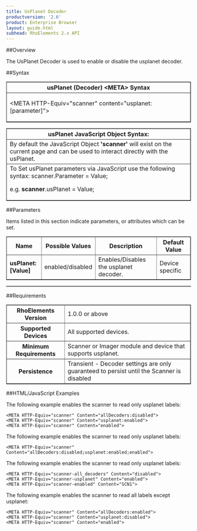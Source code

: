 ```yaml
---
title: UsPlanet Decoder
productversion: '2.6'
product: Enterprise Browser
layout: guide.html
subhead: RhoElements 2.x API
---
```


##Overview

The UsPlanet Decoder is used to enable or disable the usplanet decoder.

##Syntax

<table class="facelift" style="width:100%" border="1" padding="5px"> <tr><th class="tableHeading">usPlanet (Decoder) &lt;META&gt; Syntax
</th></tr><tr><td class="clsSyntaxCells clsOddRow"><p>&lt;META HTTP-Equiv="scanner" content="usplanet:[parameter]"&gt;</p></td></tr></table>
<table class="facelift" style="width:100%" border="1" padding="5px"> <tr><th class="tableHeading">usPlanet JavaScript Object Syntax:</th></tr><tr><td class="clsSyntaxCells clsOddRow">
By default the JavaScript Object <b>'scanner'</b> will exist on the current page and can be used to interact directly with the usPlanet.
</td></tr><tr><td class="clsSyntaxCells clsEvenRow">
To Set usPlanet parameters via JavaScript use the following syntax: scanner.Parameter = Value;
<P />e.g. <b>scanner</b>.usPlanet = Value;
</td></tr></table>

##Parameters


Items listed in this section indicate parameters, or attributes which can be set.
<table class="facelift" style="width:100%" border="1" padding="5px"> <col width="20%" /><col width="20%" /><col width="38%" /><col width="22%" /><tr><th class="tableHeading">Name</th><th class="tableHeading">Possible Values</th><th class="tableHeading">Description</th><th class="tableHeading">Default Value</th></tr><tr><td class="clsSyntaxCells clsOddRow"><b>usPlanet:[Value]
</b></td><td class="clsSyntaxCells clsOddRow">enabled/disabled</td><td class="clsSyntaxCells clsOddRow">Enables/Disables the usplanet decoder.</td><td class="clsSyntaxCells clsOddRow">Device specific</td></tr></table>
<table class="facelift" style="width:100%" border="1" padding="5px"> <col width="78%" /><col width="8%" /><col width="1%" /><col width="5%" /><col width="1%" /><col width="5%" /><col width="2%" /></table>





##Requirements

<table class="facelift" style="width:100%" border="1" padding="5px"> <tr><th class="tableHeading">RhoElements Version</th><td class="clsSyntaxCell clsEvenRow">1.0.0 or above
</td></tr><tr><th class="tableHeading">Supported Devices</th><td class="clsSyntaxCell clsOddRow">All supported devices.</td></tr><tr><th class="tableHeading">Minimum Requirements</th><td class="clsSyntaxCell clsOddRow">Scanner or Imager module and device that supports usplanet.</td></tr><tr><th class="tableHeading">Persistence</th><td class="clsSyntaxCell clsEvenRow">Transient - Decoder settings are only guaranteed to persist until the Scanner is disabled</td></tr></table>


##HTML/JavaScript Examples

The following example enables the scanner to read only usplanet labels:

	<META HTTP-Equiv="scanner" Content="allDecoders:disabled">
	<META HTTP-Equiv="scanner" Content="usplanet:enabled">
	<META HTTP-Equiv="scanner" Content="enabled">
	
The following example enables the scanner to read only usplanet labels:

	<META HTTP-Equiv="scanner" Content="allDecoders:disabled;usplanet:enabled;enabled">
	
The following example enables the scanner to read only usplanet labels:

	<META HTTP-Equiv="scanner-all_decoders" Content="disabled">
	<META HTTP-Equiv="scanner-usplanet" Content="enabled">
	<META HTTP-Equiv="scanner-enabled" Content="SCN1">
	
The following example enables the scanner to read all labels except usplanet:

	<META HTTP-Equiv="scanner" Content="allDecoders:enabled">
	<META HTTP-Equiv="scanner" Content="usplanet:disabled">
	<META HTTP-Equiv="scanner" Content="enabled">
	





